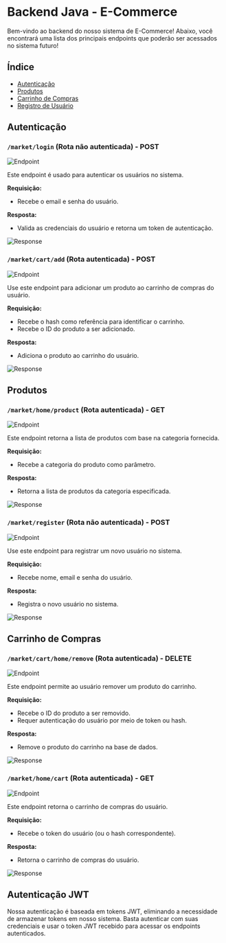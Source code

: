 # Backend Java - E-Commerce

Bem-vindo ao backend do nosso sistema de E-Commerce! Abaixo, você encontrará uma lista dos principais endpoints que poderão ser acessados no sistema futuro!
## Índice

- [Autenticação](#autenticação)
- [Produtos](#produtos)
- [Carrinho de Compras](#carrinho-de-compras)
- [Registro de Usuário](#registro-de-usuário)

## Autenticação

### `/market/login` (Rota não autenticada) - POST

![Endpoint](https://img.icons8.com/color/48/000000/api-settings.png)

Este endpoint é usado para autenticar os usuários no sistema.

**Requisição:**

- Recebe o email e senha do usuário.

**Resposta:**

- Valida as credenciais do usuário e retorna um token de autenticação.

![Response](https://img.icons8.com/color/48/000000/api-settings.png)

### `/market/cart/add` (Rota autenticada) - POST

![Endpoint](https://img.icons8.com/color/48/000000/api-settings.png)

Use este endpoint para adicionar um produto ao carrinho de compras do usuário.

**Requisição:**

- Recebe o hash como referência para identificar o carrinho.
- Recebe o ID do produto a ser adicionado.

**Resposta:**

- Adiciona o produto ao carrinho do usuário.

![Response](https://img.icons8.com/color/48/000000/api-settings.png)

## Produtos

### `/market/home/product` (Rota autenticada) - GET

![Endpoint](https://img.icons8.com/color/48/000000/api-settings.png)

Este endpoint retorna a lista de produtos com base na categoria fornecida.

**Requisição:**

- Recebe a categoria do produto como parâmetro.

**Resposta:**

- Retorna a lista de produtos da categoria especificada.

![Response](https://img.icons8.com/color/48/000000/api-settings.png)

### `/market/register` (Rota não autenticada) - POST

![Endpoint](https://img.icons8.com/color/48/000000/api-settings.png)

Use este endpoint para registrar um novo usuário no sistema.

**Requisição:**

- Recebe nome, email e senha do usuário.

**Resposta:**

- Registra o novo usuário no sistema.

![Response](https://img.icons8.com/color/48/000000/api-settings.png)

## Carrinho de Compras

### `/market/cart/home/remove` (Rota autenticada) - DELETE

![Endpoint](https://img.icons8.com/color/48/000000/api-settings.png)

Este endpoint permite ao usuário remover um produto do carrinho.

**Requisição:**

- Recebe o ID do produto a ser removido.
- Requer autenticação do usuário por meio de token ou hash.

**Resposta:**

- Remove o produto do carrinho na base de dados.

![Response](https://img.icons8.com/color/48/000000/api-settings.png)

### `/market/home/cart` (Rota autenticada) - GET

![Endpoint](https://img.icons8.com/color/48/000000/api-settings.png)

Este endpoint retorna o carrinho de compras do usuário.

**Requisição:**

- Recebe o token do usuário (ou o hash correspondente).

**Resposta:**

- Retorna o carrinho de compras do usuário.

![Response](https://img.icons8.com/color/48/000000/api-settings.png)

## Autenticação JWT

Nossa autenticação é baseada em tokens JWT, eliminando a necessidade de armazenar tokens em nosso sistema. Basta autenticar com suas credenciais e usar o token JWT recebido para acessar os endpoints autenticados.

</div>
